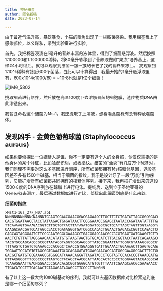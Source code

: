 ```yaml
---
title: 神秘细菌
author: 匿名投稿
date: 2023-07-14

---
```


由于最近气温升高，暴饮暴食，小猫的眼角出现了一些脓菌感染。我用棉签蘸上了感染部位，以公谋私，带到实验室进行实验。

首先，我把棉签浸渍在1毫升的营养丰富的液体里，得到了细菌悬浮液。然后按照1:100000和1:1000000稀释，将80毫升转移到了营养液做的“果冻”培养基上，这样24小时过后，就可以观察到细菌一簇一簇的长在了我的营养果冻上。
我观察到1:10^5稀释有接近600个菌落，由此可以计算得出，我最开始的1毫升悬浮液里有，600x10^4x1000/80 = ~10^8也就是1亿个细菌！

![IMG_5802](https://github.com/RunhangShu/RunhangWebsite/assets/45881840/d132e1fc-45ee-4f20-9a49-616709f8fe5b)

挑取细菌进行培养，然后放在高温100度下去溶解细菌的细胞膜，遗传物质DNA由此渗透出来。

我暂且命名这个细菌为Mst1，我还提取了上清液，想看看此菌株有没有释放噬菌体。

## 发现凶手 - 金黄色葡萄球菌 (Staphylococcus aureus)

如果你要侦探出一位嫌疑人是谁，你不一定要有这个人的全身照，你仅仅需要的是他身体的某个特征，比如脸部识别，或者指纹。细菌的“全貌”有几百万个碱基对，我们同理不需要对这么多基因进行测序，所有细菌都拥有16s核糖体基因，这段基因差不多有1500个碱基，相当于细菌的指纹。我于是设计好了一段“万能”引物序列，它能扩增所有细菌都共同拥有的核糖体序列。接下来，我再把扩增出来的这段1500长度的DNA序列放在琼脂上进行电泳。提纯后，送到位于圣地亚哥的Genewiz去测序，最后通过数据库进行对比，侦探出此细菌到底是什么来路。 

**细菌的指纹**
```
>Mst1-16s_27F_H07.ab1
NNNNNNNNNNNNCNANNNTGCAGTCGAGCGAACGGACGAGAAGCTTGCTTCTCTGATGTTAGCGGCGGACGGGTGAGTAA
CACGTGGATAACCTACCTATAAGACTGGGATAACTTCGGGAAACCGGAGCTAATACCGGATAATATTTTGAACCGCATGG
TTCAAAAGTGAAAGACGGTCTTGCTGTCACTTATAGATGGATCCGCGCTGCATTAGCTAGTTGGTAAGGTAACGGCTTAC
CAAGGCAACGATGCATAGCCGACCTGAGAGGGTGATCGGCCACACTGGAACTGAGACACGGTCCAGACTCCTACGGGAGG
CAGCAGTAGGGAATCTTCCGCAATGGGCGAAAGCCTGACGGAGCAACGCCGCGTGAGTGATGAAGGTCTTCGGATCGTAA
AACTCTGTTATTAGGGAAGAACATATGTGTAAGTAACTGTGCACATCTTGACGGTACCTAATCAGAAAGCCACGGCTAAC
TACGTGCCAGCAGCCGCGGTAATACGTAGGTGGCAAGCGTTATCCGGAATTATTGGGCGTAAAGCGCGCGTAGGCGGTTT
TTTAAGTCTGATGTGAAAGCCCACGGCTCAACCGTGGAGGGTCATTGGAAACTGGAAAACTTGAGTGCAGAAGAGGAAAG
TGGAATTCCATGTGTAGCGGTGAAATGCGCAGAGATATGGAGGAACACCAGTGGCGAAGGCGACTTTCTGGTCTGTAACT
GACGCTGATGTGCGAAAGCGTGGGGATCAAACAGGATTAGATACCCTGGTAGTCCACGCCGTAAACGATGAGTGCTAAGT
GTTAGGGGGTTTCCGCCCCTTAGTGCTGCAGCTAACGCATTAAGCACTCCGCCTGGGGAGTACGACCGCANGGTTGAAAC
TCAAAGGAATTGACNGGGACCCGCACAAGCGGTGGAGCATGTGGTTTAATTCGAAGCAACGCGAAGAACCTTACCAAATC
TTGACATCCTTTGACAACTCTAGAGATAGAGCCTTCCCCTTNNGNN
```

有了以上这一段大约1000碱基对的序列，我就可以去基因数据库对比检索这到底是哪一个细菌的序列？
